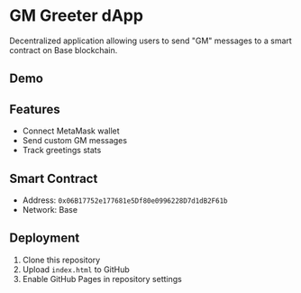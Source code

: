 # GM Greeter dApp

Decentralized application allowing users to send "GM" messages to a smart contract on Base blockchain.

## Demo

## Features
- Connect MetaMask wallet
- Send custom GM messages
- Track greetings stats

## Smart Contract
- Address: `0x06B17752e177681e5Df80e0996228D7d1dB2F61b`
- Network: Base

## Deployment
1. Clone this repository
2. Upload `index.html` to GitHub
3. Enable GitHub Pages in repository settings
